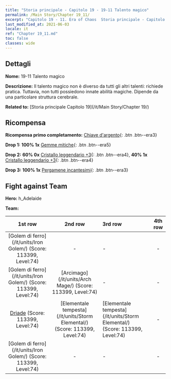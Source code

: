 ```yaml
---
title: "Storia principale - Capitolo 19 - 19-11 Talento magico"
permalink: /Main Story/Chapter 19_11/
excerpt: "Capitolo 19 - 11. Era of Chaos  Storia principale - Capitolo 19_11. 19-11 Talento magico"
last_modified_at: 2021-06-03
locale: it
ref: "Chapter 19_11.md"
toc: false
classes: wide
---
```


## Dettagli

 **Nome:** 19-11 Talento magico

 **Descrizione:** Il talento magico non è diverso da tutti gli altri talenti: richiede pratica. Tuttavia, non tutti possiedono innate abilità magiche. Dipende da una particolare struttura cerebrale.

 **Related to:** [Storia principale Capitolo 19](/it/Main Story/Chapter 19/)

## Ricompensa

 **Ricompensa primo completamento:** [Chiave d'argento](/ItemsIT/con_693/){: .btn .btn--era3}

 **Drop 1:** **100% 1x** [Gemme mitiche](/ItemsIT/mat_65/){: .btn .btn--era5}

 **Drop 2:** **60% 0x** [Cristallo leggendario +3](/ItemsIT/mat_59/){: .btn .btn--era4}, **40% 1x** [Cristallo leggendario +3](/ItemsIT/mat_59/){: .btn .btn--era4}

 **Drop 3:** **100% 1x** [Pergamene incantesimi](/ItemsIT/con_694/){: .btn .btn--era3}


## Fight against Team
 **Hero:** h_Adelaide

 **Team:**


  | 1st row | 2nd row | 3rd row | 4th row |
  |:----:|:----:|:----|:----:|
  | [Golem di ferro](/it/units/Iron Golem/) (Score: 113399, Level:74)  | - | - | - |
  | [Golem di ferro](/it/units/Iron Golem/) (Score: 113399, Level:74)  | [Arcimago](/it/units/Arch Mage/) (Score: 113399, Level:74)  | - | - |
  | [Driade](/it/units/Sprite/) (Score: 113399, Level:74)  | [Elementale tempesta](/it/units/Storm Elemental/) (Score: 113399, Level:74)  | [Elementale tempesta](/it/units/Storm Elemental/) (Score: 113399, Level:74)  | - |
  | [Golem di ferro](/it/units/Iron Golem/) (Score: 113399, Level:74)  | - | - | - |


